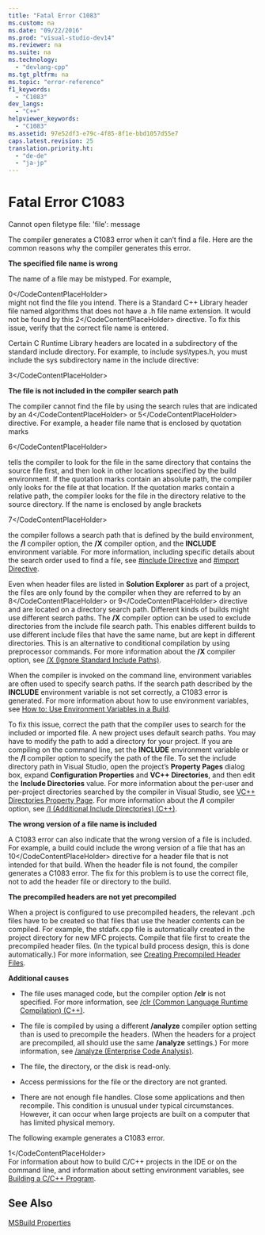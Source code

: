```yaml
---
title: "Fatal Error C1083"
ms.custom: na
ms.date: "09/22/2016"
ms.prod: "visual-studio-dev14"
ms.reviewer: na
ms.suite: na
ms.technology: 
  - "devlang-cpp"
ms.tgt_pltfrm: na
ms.topic: "error-reference"
f1_keywords: 
  - "C1083"
dev_langs: 
  - "C++"
helpviewer_keywords: 
  - "C1083"
ms.assetid: 97e52df3-e79c-4f85-8f1e-bbd1057d55e7
caps.latest.revision: 25
translation.priority.ht: 
  - "de-de"
  - "ja-jp"
---
```

# Fatal Error C1083
Cannot open filetype file: 'file': message  
  
 The compiler generates a C1083 error when it can’t find a file. Here are the common reasons why the compiler generates this error.  
  
 **The specified file name is wrong**  
  
 The name of a file may be mistyped. For example,  
  
<CodeContentPlaceHolder>0\</CodeContentPlaceHolder>  
 might not find the file you intend. There is a Standard C++ Library header file named algorithms that does not have a .h file name extension. It would not be found by this <CodeContentPlaceHolder>2\</CodeContentPlaceHolder> directive. To fix this issue, verify that the correct file name is entered.  
  
 Certain C Runtime Library headers are located in a subdirectory of the standard include directory. For example, to include sys\types.h, you must include the sys subdirectory name in the include directive:  
  
 <CodeContentPlaceHolder>3\</CodeContentPlaceHolder>  
  
 **The file is not included in the compiler search path**  
  
 The compiler cannot find the file by using the search rules that are indicated by an <CodeContentPlaceHolder>4\</CodeContentPlaceHolder> or <CodeContentPlaceHolder>5\</CodeContentPlaceHolder> directive. For example, a header file name that is enclosed by quotation marks  
  
 <CodeContentPlaceHolder>6\</CodeContentPlaceHolder>  
  
 tells the compiler to look for the file in the same directory that contains the source file first, and then look in other locations specified by the build environment. If the quotation marks contain an absolute path, the compiler only looks for the file at that location. If the quotation marks contain a relative path, the compiler looks for the file in the directory relative to the source directory. If the name is enclosed by angle brackets  
  
 <CodeContentPlaceHolder>7\</CodeContentPlaceHolder>  
  
 the compiler follows a search path that is defined by the build environment, the **/I** compiler option, the **/X** compiler option, and the **INCLUDE** environment variable. For more information, including specific details about the search order used to find a file, see [#include Directive](../vs140/sharpinclude-directive--c-c---.md) and [#import Directive](../vs140/sharpimport-directive--c---.md).  
  
 Even when header files are listed in **Solution Explorer** as part of a project, the files are only found by the compiler when they are referred to by an <CodeContentPlaceHolder>8\</CodeContentPlaceHolder> or <CodeContentPlaceHolder>9\</CodeContentPlaceHolder> directive and are located on a directory search path. Different kinds of builds might use different search paths. The **/X** compiler option can be used to exclude directories from the include file search path. This enables different builds to use different include files that have the same name, but are kept in different directories. This is an alternative to conditional compilation by using preprocessor commands. For more information about the **/X** compiler option, see [/X (Ignore Standard Include Paths)](../vs140/-x--ignore-standard-include-paths-.md).  
  
 When the compiler is invoked on the command line, environment variables are often used to specify search paths. If the search path described by the **INCLUDE** environment variable is not set correctly, a C1083 error is generated. For more information about how to use environment variables, see [How to: Use Environment Variables in a Build](../vs140/how-to--use-environment-variables-in-a-build.md).  
  
 To fix this issue, correct the path that the compiler uses to search for the included or imported file. A new project uses default search paths. You may have to modify the path to add a directory for your project. If you are compiling on the command line, set the **INCLUDE** environment variable or the **/I** compiler option to specify the path of the file. To set the include directory path in Visual Studio, open the project’s **Property Pages** dialog box, expand **Configuration Properties** and **VC++ Directories**, and then edit the **Include Directories** value. For more information about the per-user and per-project directories searched by the compiler in Visual Studio, see [VC++ Directories Property Page](../vs140/vc---directories-property-page.md). For more information about the **/I** compiler option, see [/I (Additional Include Directories) (C++)](../vs140/-i--additional-include-directories-.md).  
  
 **The wrong version of a file name is included**  
  
 A C1083 error can also indicate that the wrong version of a file is included. For example, a build could include the wrong version of a file that has an <CodeContentPlaceHolder>10\</CodeContentPlaceHolder> directive for a header file that is not intended for that build. When the header file is not found, the compiler generates a C1083 error. The fix for this problem is to use the correct file, not to add the header file or directory to the build.  
  
 **The precompiled headers are not yet precompiled**  
  
 When a project is configured to use precompiled headers, the relevant .pch files have to be created so that files that use the header contents can be compiled. For example, the stdafx.cpp file is automatically created in the project directory for new MFC projects. Compile that file first to create the precompiled header files. (In the typical build process design, this is done automatically.) For more information, see [Creating Precompiled Header Files](../vs140/creating-precompiled-header-files.md).  
  
 **Additional causes**  
  
-   The file uses managed code, but the compiler option **/clr** is not specified. For more information, see [/clr (Common Language Runtime Compilation) (C++)](../vs140/-clr--common-language-runtime-compilation-.md).  
  
-   The file is compiled by using a different **/analyze** compiler option setting than is used to precompile the headers. (When the headers for a project are precompiled, all should use the same **/analyze** settings.) For more information, see [/analyze (Enterprise Code Analysis)](../vs140/-analyze--code-analysis-.md).  
  
-   The file, the directory, or the disk is read-only.  
  
-   Access permissions for the file or the directory are not granted.  
  
-   There are not enough file handles. Close some applications and then recompile. This condition is unusual under typical circumstances. However, it can occur when large projects are built on a computer that has limited physical memory.  
  
 The following example generates a C1083 error.  
  
<CodeContentPlaceHolder>1\</CodeContentPlaceHolder>  
 For information about how to build C/C++ projects in the IDE or on the command line, and information about setting environment variables, see [Building a C/C++ Program](../vs140/building-c-c---programs.md).  
  
## See Also  
 [MSBuild Properties](../vs140/msbuild-properties.md)